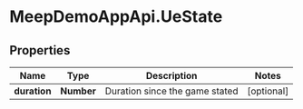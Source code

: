 # MeepDemoAppApi.UeState

## Properties
Name | Type | Description | Notes
------------ | ------------- | ------------- | -------------
**duration** | **Number** | Duration since the game stated | [optional] 


